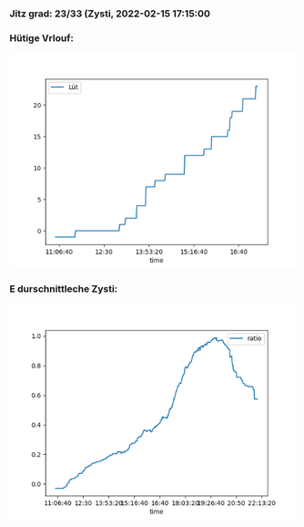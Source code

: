 ### Jitz grad: 23/33 (Zysti, 2022-02-15 17:15:00

### Hütige Vrlouf:
![Graph](Today.png)

### E durschnittleche Zysti:
![Graph](Zysti.png)